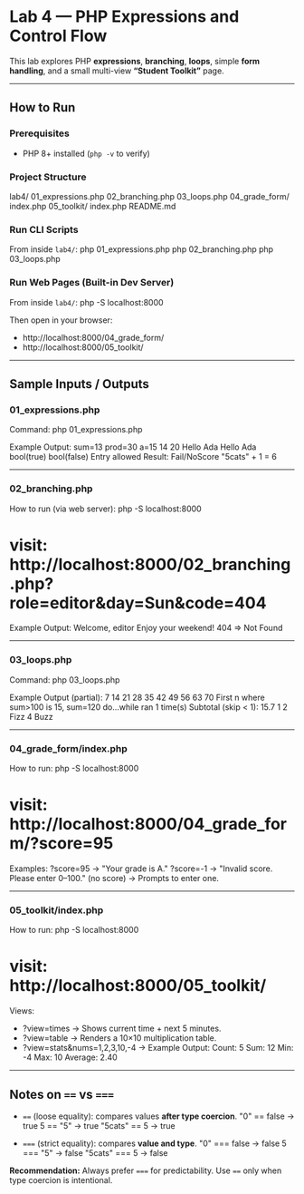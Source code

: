 # Lab 4 — PHP Expressions and Control Flow

This lab explores PHP **expressions**, **branching**, **loops**, simple **form handling**, and a small multi-view **“Student Toolkit”** page.

---

## How to Run

### Prerequisites
- PHP 8+ installed (`php -v` to verify)

### Project Structure
lab4/
  01_expressions.php
  02_branching.php
  03_loops.php
  04_grade_form/
    index.php
  05_toolkit/
    index.php
  README.md

### Run CLI Scripts
From inside `lab4/`:
php 01_expressions.php
php 02_branching.php
php 03_loops.php

### Run Web Pages (Built-in Dev Server)
From inside `lab4/`:
php -S localhost:8000

Then open in your browser:
- http://localhost:8000/04_grade_form/
- http://localhost:8000/05_toolkit/

---

## Sample Inputs / Outputs

### 01_expressions.php
Command:
php 01_expressions.php

Example Output:
sum=13 prod=30 a=15
14
20
Hello Ada
Hello Ada
bool(true)
bool(false)
Entry allowed
Result: Fail/NoScore
"5cats" + 1 = 6

---

### 02_branching.php
How to run (via web server):
php -S localhost:8000
# visit: http://localhost:8000/02_branching.php?role=editor&day=Sun&code=404

Example Output:
Welcome, editor
Enjoy your weekend!
404 => Not Found

---

### 03_loops.php
Command:
php 03_loops.php

Example Output (partial):
7 14 21 28 35 42 49 56 63 70
First n where sum>100 is 15, sum=120
do...while ran 1 time(s)
Subtotal (skip < 1): 15.7
1
2
Fizz
4
Buzz


---

### 04_grade_form/index.php
How to run:
php -S localhost:8000
# visit: http://localhost:8000/04_grade_form/?score=95

Examples:
?score=95  -> "Your grade is A."
?score=-1  -> "Invalid score. Please enter 0–100."
(no score) -> Prompts to enter one.

---

### 05_toolkit/index.php
How to run:
php -S localhost:8000
# visit: http://localhost:8000/05_toolkit/

Views:
- ?view=times  -> Shows current time + next 5 minutes.
- ?view=table  -> Renders a 10×10 multiplication table.
- ?view=stats&nums=1,2,3,10,-4  -> Example Output:
Count: 5
Sum: 12
Min: -4
Max: 10
Average: 2.40

---

## Notes on `==` vs `===`

- `==` (loose equality): compares values **after type coercion**.
  "0" == false   -> true
  5 == "5"       -> true
  "5cats" == 5   -> true

- `===` (strict equality): compares **value and type**.
  "0" === false  -> false
  5 === "5"      -> false
  "5cats" === 5  -> false

**Recommendation:** Always prefer `===` for predictability. Use `==` only when type coercion is intentional.
